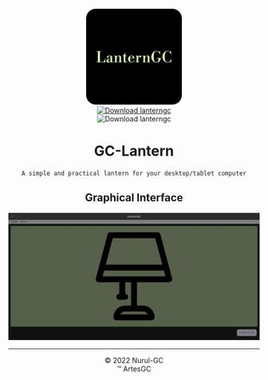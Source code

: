 <div align="center">

![lanterngc-icon](img/favicon-192x192.png) \
[![Download lanterngc](https://a.fsdn.com/con/app/sf-download-button)](https://sourceforge.net/projects/lanterngc/files/latest/download) \
![Download lanterngc](https://img.shields.io/sourceforge/dt/lanterngc.svg) 

# GC-Lantern

    A simple and practical lantern for your desktop/tablet computer

## Graphical Interface

![demo-gui](img/lanterngc.png)

---

&copy; 2022 Nurul-GC \
&trade; ArtesGC

</div>

